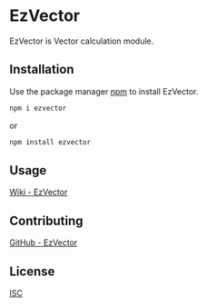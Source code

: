 # EzVector

EzVector is Vector calculation module.

## Installation

Use the package manager [npm](https://www.npmjs.com/get-npm) to install EzVector.

```bash
npm i ezvector
```

or

```bash
npm install ezvector
```

## Usage

[Wiki - EzVector](https://github.com/abtonc/EzVector/wiki)

## Contributing

[GitHub - EzVector](https://github.com/abtonc/EzVector)

## License

[ISC](https://opensource.org/licenses/ISC)
